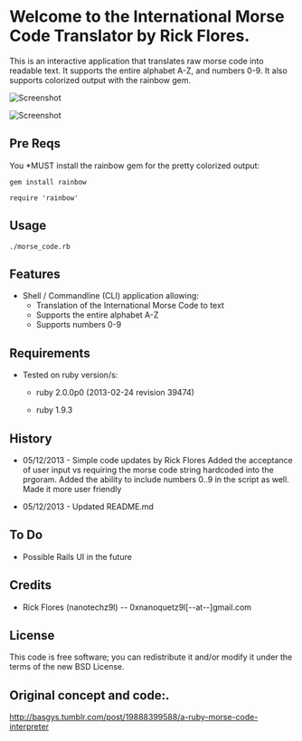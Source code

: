 Welcome to the International Morse Code Translator by Rick Flores. 
==============
This is an interactive application that translates raw morse code into readable text.
It supports the entire alphabet A-Z, and numbers 0-9. It also supports colorized output with the rainbow gem.


![Screenshot](http://upload.wikimedia.org/wikipedia/commons/b/b5/International_Morse_Code.svg)

![Screenshot](http://s7.postimg.org/u3u0y181n/Screen_Shot_2013_05_12_at_1_01_39_AM.png)

## Pre Reqs

You *MUST install the rainbow gem for the pretty colorized output:

	gem install rainbow
	
	require 'rainbow'

## Usage
	./morse_code.rb
	

## Features
* Shell / Commandline (CLI) application allowing:
	* Translation of the International Morse Code to text
	* Supports the entire alphabet A-Z
	* Supports numbers 0-9

## Requirements
* Tested on ruby version/s:
	* ruby 2.0.0p0 (2013-02-24 revision 39474)
	
	* ruby 1.9.3

## History
* 05/12/2013 - Simple code updates by Rick Flores
Added the acceptance of user input vs requiring the morse code string hardcoded into the prgoram.
Added the ability to include numbers 0..9 in the script as well.
Made it more user friendly

* 05/12/2013 - Updated README.md 

## To Do
* Possible Rails UI in the future

## Credits
* Rick Flores (nanotechz9l) -- 0xnanoquetz9l[--at--]gmail.com

## License
This code is free software; you can redistribute it and/or modify it under the
terms of the new BSD License.

## Original concept and code:.
http://basgys.tumblr.com/post/19888399588/a-ruby-morse-code-interpreter
